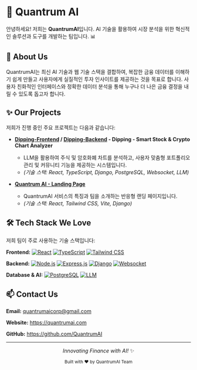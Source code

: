 # 🚀 Quantrum AI

안녕하세요! 저희는 **QuantrumAI**입니다. AI 기술을 활용하여 시장 분석을 위한 혁신적인 솔루션과 도구를 개발하는 팀입니다. 📊

</div>

## 🌱 About Us

QuantrumAI는 최신 AI 기술과 웹 기술 스택을 결합하여, 복잡한 금융 데이터를 이해하기 쉽게 만들고 사용자에게 실질적인 투자 인사이트를 제공하는 것을 목표로 합니다. 사용자 친화적인 인터페이스와 정확한 데이터 분석을 통해 누구나 더 나은 금융 결정을 내릴 수 있도록 돕고자 합니다.

## ✨ Our Projects

저희가 진행 중인 주요 프로젝트는 다음과 같습니다:

* **[Dipping-Frontend](https://github.com/QuantrumAI/Dipping-Frontend) / [Dipping-Backend](https://github.com/QuantrumAI/Dipping-Backend) - **Dipping - Smart Stock & Crypto Chart Analyzer****
    * LLM을 활용하여 주식 및 암호화폐 차트를 분석하고, 사용자 맞춤형 포트폴리오 관리 및 커뮤니티 기능을 제공하는 시스템입니다.
    * *(기술 스택: React, TypeScript, Django, PostgreSQL, Websocket, LLM)*

* **[Quantrum AI - Landing Page](https://github.com/QuantrumAI/quantrumai.com)**
    * QuantrumAI 서비스의 특징과 팀을 소개하는 반응형 랜딩 페이지입니다.
    * *(기술 스택: React, Tailwind CSS, Vite, Django)*

## 🛠️ Tech Stack We Love

저희 팀이 주로 사용하는 기술 스택입니다:

**Frontend:**
[![React](https://img.shields.io/badge/React-61DAFB?style=flat&logo=react&logoColor=black)](https://reactjs.org/)
[![TypeScript](https://img.shields.io/badge/TypeScript-007ACC?style=flat&logo=typescript&logoColor=white)](https://www.typescriptlang.org/)
[![Tailwind CSS](https://img.shields.io/badge/Tailwind_CSS-38B2AC?style=flat&logo=tailwind-css&logoColor=white)](https://tailwindcss.com/)

**Backend:**
[![Node.js](https://img.shields.io/badge/Node.js-20%2B-green?style=flat&logo=node.js&logoColor=white)](https://nodejs.org/)
[![Express.js](https://img.shields.io/badge/Express.js-000000?style=flat&logo=express&logoColor=white)](https://expressjs.com/)
[![Django](https://img.shields.io/badge/Django-092E20?style=flat&logo=django&logoColor=white)](https://www.djangoproject.com/)
[![Websocket](https://img.shields.io/badge/Websocket-010101?style=flat&logo=websocket&logoColor=white)](https://developer.mozilla.org/en-US/docs/Web/API/WebSockets_API)

**Database & AI:**
[![PostgreSQL](https://img.shields.io/badge/PostgreSQL-316192?style=flat&logo=postgresql&logoColor=white)](https://www.postgresql.org/)
[![LLM](https://img.shields.io/badge/LLM-grey?style=flat)](https://en.wikipedia.org/wiki/Large_language_model)

## 📫 Contact Us

**Email:** quantrumaicorp@gmail.com

**Website:** https://quantrumai.com

**GitHub:** https://github.com/QuantrumAI

---

<p align="center">
  <em>Innovating Finance with AI!</em> ✨
</p>

<div align="center">
  <sub>Built with ❤️ by QuantrumAI Team</sub>
</div>
